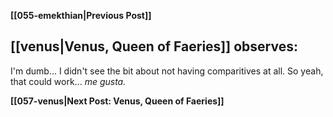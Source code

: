 **[[055-emekthian|Previous Post]]**

## [[venus|Venus, Queen of Faeries]] observes:

I'm dumb... I didn't see the bit about not having comparitives at all. So yeah, that could work... _me gusta._

**[[057-venus|Next Post: Venus, Queen of Faeries]]**
